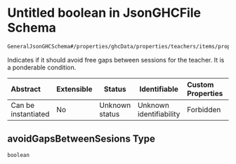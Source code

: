 # Untitled boolean in JsonGHCFile Schema

```txt
GeneralJsonGHCSchema#/properties/ghcData/properties/teachers/items/properties/settings/items/properties/avoidGapsBetweenSesions
```

Indicates if it should avoid free gaps between sessions for the teacher. It is a ponderable condition.


| Abstract            | Extensible | Status         | Identifiable            | Custom Properties | Additional Properties | Access Restrictions | Defined In                                                         |
| :------------------ | ---------- | -------------- | ----------------------- | :---------------- | --------------------- | ------------------- | ------------------------------------------------------------------ |
| Can be instantiated | No         | Unknown status | Unknown identifiability | Forbidden         | Allowed               | none                | [ghc.schema.json\*](../out/ghc.schema.json "open original schema") |

## avoidGapsBetweenSesions Type

`boolean`
